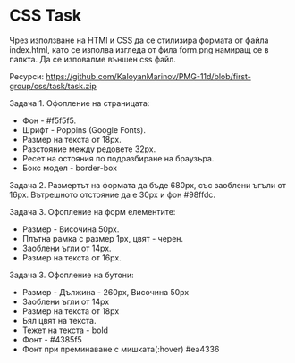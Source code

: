 
# CSS Task

Чрез използване на HTMl и CSS да се стилизира формата от файла index.html, като се изполва изгледа от фила form.png намиращ се в папкта. Да се изповалме външен css файл.

Ресурси: https://github.com/KaloyanMarinov/PMG-11d/blob/first-group/css/task/task.zip

Задача 1. Офопление на страницата:

- Фон - #f5f5f5.
- Шрифт - Poppins (Google Fonts).
- Размер на текста от 18px.
- Разстояние между редовете 32px.
- Ресет на остояния по подразбиране на браузъра.
- Бокс модел - border-box

Задача 2. Размертът на формата да бъде 680px, със заоблени ъгъли от 16px. Вътрешното отстояние да е 30px и фон #98ffdc.

Задача 3. Офопление на форм елементите:

- Размер - Височина 50px.
- Плътна рамка с размер 1px, цвят - черен.
- Заоблени ъгли от 14px.
- Размер на текста от 16px.

Задача 3. Офопление на бутони:

- Размер - Дължина - 260px, Височина 50px
- Заоблени ъгли от 14px
- Размер на текста от 18px
- Бял цвят на текста.
- Тежет на текста - bold
- Фонт - #4385f5
- Фонт при преминаване с мишката(:hover) #ea4336